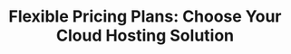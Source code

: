 ---
title: "Flexible Pricing Plans: Choose Your Cloud Hosting Solution"
description: Host on Your Own Cloud or Leverage Dataflow's Cloud
hostown: Host on your own cloud
hostdata: Host on dataflow cloud

owncloudplan:
   plan1:
      suggestion: Simple Pack
      planname: Free
      slogan: For Personal use
      cost: 0
      duration: per month
      button: Join for free
      feature1: Centralized connection  
      feature2: Jupyter 
      feature3: Airflow 
      feature4: ADT 
      feature5: Dash app 
      feature_1: AI ready python environment
      feature_2: Unlimited shared data connections
      feature_3: Git integration
      feature_4: Apps Included
      apps: ["Jupyterhub" , "Airflow"]
      feature_5: Standard Support
      feature_6: Self Install
      feature_7: Unlimited public/private repositories
      feature_8: Automatic security and version updates
      
   plan2:
      suggestion: Recommended
      planname: Start up
      slogan: Launch your AI Startup today! For Organisations upto 5 users
      cost: 99
      duration: per user/month
      button: Get Started
      prevplan: Everything included in Free, plus...
      feature1: Centralized connection  
      feature2: Jupyter 
      feature3: Airflow 
      feature4: ADT 
      feature5: Dash app 
      feature6: Required reviewers
      feature7: Pages and Wikis 
      feature_1: AI ready python environment
      feature_2: Unlimited shared data connections
      feature_3: Git integration
      feature_4: Apps Included
      apps: ["Jupyterhub" , "Airflow", "Superset","Dash Apps"]
      feature_5: Premium Support
      feature_6: Self Install
      feature_7: Unlimited public/private repositories
      feature_8: Automatic security and version updates
      feature8: Environment deployment branches and secrets
      addonshead: Featured add-ons
      addon1: GitHub Copilot Access
      addon2: Web-based support

   plan3:
      suggestion: Most Popular
      planname: Enterprise
      slogan: Security, compliance, and flexible deployment
      cost: 199
      duration: per user/month
      button: Get Started
      prevplan: Everything included in Team, plus...
      feature1: Centralized connection  
      feature2: Jupyter 
      feature3: Airflow 
      feature4: ADT 
      feature5: Dash app 
      feature6: Required reviewers
      feature7: Pages and Wikis 
      feature8: Environment deployment branches and secrets
      feature9: SAML single sign-on
      feature10: Pages and Wikis 
      feature11: GitHub Connect
      feature_1: AI ready python environment
      feature_2: Unlimited shared data connections
      feature_3: Git integration
      feature_4: Apps included
      apps: ["Jupyterhub" , "Airflow", "Superset","Dash Apps","VS Code","Streamlit"]
      feature_5: 24/7 Dedicated Support
      feature_6: Self install
      feature_7: Unlimited public/private repositories
      feature_8: Automatic security and version updates
      feature_9: Enhanced Data Security
      feature_10: Custom server configuration
      feature_11: Full Admin Access
      addonshead: Exclusive add-ons
      addon1: GitHub Copilot Access
      addon2: Web-based support

datacloudplans:
   plan1:
      suggestion: Simple Pack
      planname: Free
      slogan: The basics for individuals and organizations
      cost: 0
      duration: 14 days free trail
      button: Join for free
      feature1: Setup cloud 
      feature2: Data infrastructure
      feature3: 100 prompts /hour
      feature4: Consultation

   plan2:
      suggestion: Most Popular
      planname: Premium
      slogan: Security, compliance, and flexible deployment
      message: For when your mission-critical software requires organization-wide security, compliance, and planning
      button: Contact us for pricing
      prevplan: Everything included in Team, plus...
      feature1: Centralized connection  
      feature2: Jupyter 
      feature3: Airflow 
      feature4: ADT 
      feature5: Dash app 
      feature6: Required reviewers
      feature7: Setup cloud 
      feature8: Data infrastructure
      feature9: 100 prompts /hour
      feature10: Consultation
      feature11: Team Collaboration
      addonshead: Exclusive add-ons
      addon1: GitHub Copilot Access
      addon2: Web-based support

heading: Compare Plan Features

table1:
   tablehead1: 
     title: Compare Plan Features
     description: Choose your workspace plan according to your organisational plan
   tablehead2:
      cost: Free
      button: Get Started
   tablehead3: 
      cost: 99
      duration: /month
      button: Get Started
   tablehead4:
      cost: 199
      duration: /month
      button: Get Started
   feature1: Centralized connection management
   feature2: Stable connection management
   feature3: Jupyter
   feature4: Airflow
   feature5: Dash app
   feature6: Apache Spark
   feature7: Free 2hrs Consultation /month
   feature8: Email support
   feature9: Mobile support
   feature10: Response time
   feature_1: AI ready python environment
   feature_2: Unlimited shared data connections
   feature_3: Git integration
   feature_4: Apps included
   apps: ["Jupyterhub" , "Airflow", "Superset","Dash Apps","VS Code","Streamlit"]
   feature_5: Support
   feature_6: Self install
   feature_7: Unlimited public/private repositories
   feature_8: Automatic security and version updates
   feature_9: Enhanced Data Security
   feature_10: Custom server configuration
   feature_11: Full Admin Access
   feature_12: Response time
    

table2:
    tablehead1: 
      title: Compare Plan Features
      description: The basics for individuals and organizations
    tablehead2:
       cost: Free
       button: choose this plan
    tablehead3:
       cost: Contact us
       button: choose this plan
    feature1: Setup Cloud
    feature2: Consultation
    feature3: Data infrastructure
    feature4: Custom Pricing
    feature5: 100 prompt/hour
    feature6: Team and Individual Dashboards


---